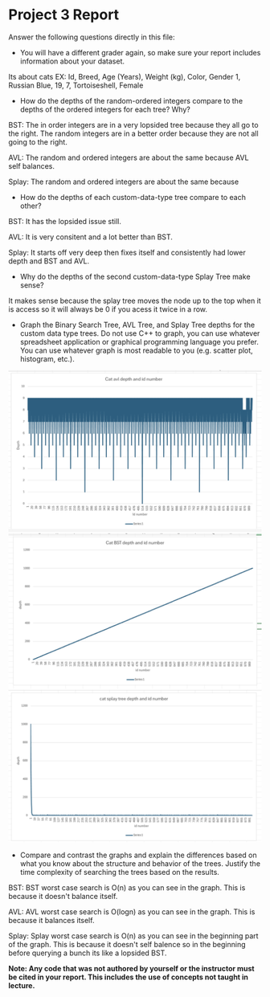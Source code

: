 # Project 3 Report

Answer the following questions directly in this file:
* You will have a different grader again, so make sure your report includes information about your dataset.

Its about cats
EX:
Id, Breed, Age (Years), Weight (kg), Color, Gender
1, Russian Blue, 19, 7, Tortoiseshell, Female

* How do the depths of the random-ordered integers compare to the depths of the ordered integers for each tree? Why?

BST:
        The in order integers are in a very lopsided tree because they all go to the right.
        The random integers are in a better order because they are not all going to the right.

AVL:
        The random and ordered integers are about the same because AVL self balances.

Splay: 
        The random and ordered integers are about the same because 

        
* How do the depths of each custom-data-type tree compare to each other?

BST: 
        It has the lopsided issue still.

AVL:
        It is very consitent and a lot better than BST.

Splay: 
        It starts off very deep then fixes itself and consistently had lower depth and BST and AVL.

* Why do the depths of the second custom-data-type Splay Tree make sense?

It makes sense because the splay tree moves the node up to the top when it is access so it will always be 0 if you acess it twice in a row.

* Graph the Binary Search Tree, AVL Tree, and Splay Tree depths for the custom data type trees. Do not use C++ to graph, you can use whatever spreadsheet application or graphical programming language you prefer. You can use whatever graph is most readable to you (e.g. scatter plot, histogram, etc.).

![avl_graph](graphs/avl.png)
![bst_graph](graphs/bst.png)
![splay_graph](graphs/splay.png)

* Compare and contrast the graphs and explain the differences based on what you know about the structure and behavior of the trees. Justify the time complexity of searching the trees based on the results.

BST: 
        BST worst case search is O(n) as you can see in the graph. This is because it doesn't balance itself.

AVL: 
        AVL worst case search is O(logn) as you can see in the graph. This is because it balances itself.

Splay: 
        Splay worst case search is O(n) as you can see in the beginning part of the graph. This is because it doesn't self balence so in the beginning before querying a bunch its like a lopsided BST.

**Note: Any code that was not authored by yourself or the instructor must be cited in your report. This includes the use of concepts not taught in lecture.**
